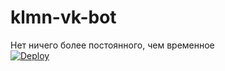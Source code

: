 # klmn-vk-bot
Нет ничего более постоянного, чем временное  
[![Deploy](https://www.herokucdn.com/deploy/button.svg)](https://heroku.com/deploy)